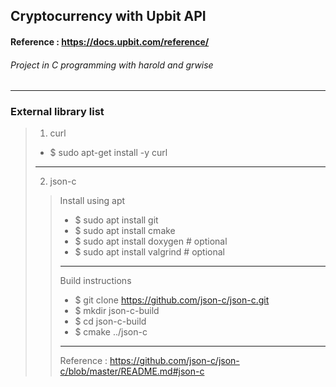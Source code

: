 ## **Cryptocurrency with Upbit API**
#### Reference : https://docs.upbit.com/reference/
###### Project in C programming with harold and grwise
***
### External library list
> 1. curl
> + $ sudo apt-get install -y curl
> ***
> 2. json-c
> > Install using apt
> > + $ sudo apt install git
> > + $ sudo apt install cmake
> > + $ sudo apt install doxygen  # optional
> > + $ sudo apt install valgrind # optional
> > ***
> > Build instructions
> > + $ git clone https://github.com/json-c/json-c.git
> > + $ mkdir json-c-build
> > + $ cd json-c-build
> > + $ cmake ../json-c
> > ***
> > Reference : https://github.com/json-c/json-c/blob/master/README.md#json-c
